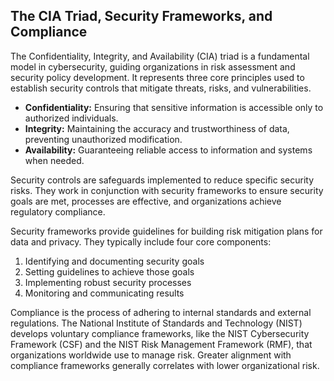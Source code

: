 ## The CIA Triad, Security Frameworks, and Compliance

The Confidentiality, Integrity, and Availability (CIA) triad is a fundamental model in cybersecurity, guiding organizations in risk assessment and security policy development.  It represents three core principles used to establish security controls that mitigate threats, risks, and vulnerabilities.

*   **Confidentiality:**  Ensuring that sensitive information is accessible only to authorized individuals.
*   **Integrity:**  Maintaining the accuracy and trustworthiness of data, preventing unauthorized modification.
*   **Availability:**  Guaranteeing reliable access to information and systems when needed.

Security controls are safeguards implemented to reduce specific security risks. They work in conjunction with security frameworks to ensure security goals are met, processes are effective, and organizations achieve regulatory compliance.

Security frameworks provide guidelines for building risk mitigation plans for data and privacy. They typically include four core components:

1.  Identifying and documenting security goals
2.  Setting guidelines to achieve those goals
3.  Implementing robust security processes
4.  Monitoring and communicating results

Compliance is the process of adhering to internal standards and external regulations.  The National Institute of Standards and Technology (NIST) develops voluntary compliance frameworks, like the NIST Cybersecurity Framework (CSF) and the NIST Risk Management Framework (RMF), that organizations worldwide use to manage risk.  Greater alignment with compliance frameworks generally correlates with lower organizational risk.
